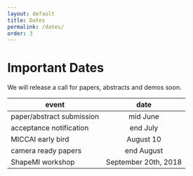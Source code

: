 ```yaml
---
layout: default
title: Dates
permalink: /dates/
order: 3
---
```

# Important Dates
We will release a call for papers, abstracts and demos soon.

| event | date |
|---|:---:|
| paper/abstract submission | mid June  | 
| acceptance notification | end July |
| MICCAI early bird | August 10 |
| camera ready papers | end August |
| ShapeMI workshop | September 20th, 2018  | 



